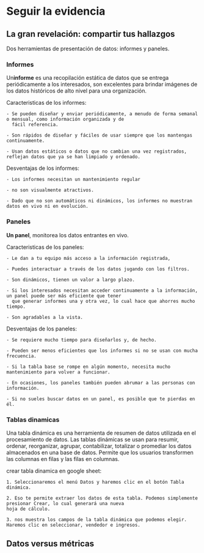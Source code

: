 # Seguir la evidencia

## La gran revelación: compartir tus hallazgos

Dos herramientas de presentación de datos: informes y paneles.

### Informes

Un**informe** es una recopilación estática de datos que se entrega periódicamente a los interesados, son excelentes para
brindar imágenes de los datos históricos de alto nivel para una organización.

Caracteristicas de los informes:

    - Se pueden diseñar y enviar periódicamente, a menudo de forma semanal o mensual, como información organizada y de
      fácil referencia.

    - Son rápidos de diseñar y fáciles de usar siempre que los mantengas continuamente.

    - Usan datos estáticos o datos que no cambian una vez registrados, reflejan datos que ya se han limpiado y ordenado.

Desventajas de los informes:

    - Los informes necesitan un mantenimiento regular

    - no son visualmente atractivos.

    - Dado que no son automáticos ni dinámicos, los informes no muestran datos en vivo ni en evolución.

### Paneles

**Un panel**, monitorea los datos entrantes en vivo.

Caracteristicas de los paneles:

    - Le dan a tu equipo más acceso a la información registrada,

    - Puedes interactuar a través de los datos jugando con los filtros.

    - Son dinámicos, tienen un valor a largo plazo.

    - Si los interesados necesitan acceder continuamente a la información, un panel puede ser más eficiente que tener
      que generar informes una y otra vez, lo cual hace que ahorres mucho tiempo.

    - Son agradables a la vista.

Desventajas de los paneles:

    - Se requiere mucho tiempo para diseñarlos y, de hecho.

    - Pueden ser menos eficientes que los informes si no se usan con mucha frecuencia.

    - Si la tabla base se rompe en algún momento, necesita mucho mantenimiento para volver a funcionar.

    - En ocasiones, los paneles también pueden abrumar a las personas con información.

    - Si no sueles buscar datos en un panel, es posible que te pierdas en él.

### Tablas dinamicas

Una tabla dinámica es una herramienta de resumen de datos utilizada en el procesamiento de datos. Las tablas dinámicas
se usan para resumir, ordenar, reorganizar, agrupar, contabilizar, totalizar o promediar los datos almacenados en una
base de datos. Permite que los usuarios transformen las columnas en filas y las filas en columnas.

crear tabla dinamica en google sheet:

    1. Seleccionaremos el menú Datos y haremos clic en el botón Tabla dinámica.

    2. Eso te permite extraer los datos de esta tabla. Podemos simplemente presionar Crear, lo cual generará una nueva
    hoja de cálculo.

    3. nos muestra los campos de la tabla dinámica que podemos elegir. Haremos clic en seleccionar, vendedor e ingresos.

## Datos versus métricas
